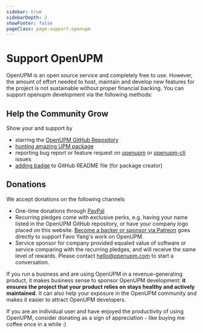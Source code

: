 ```yaml
---
sidebar: true
sidebarDepth: 2
showFooter: false
pageClass: page-support-openupm
---
```

# Support OpenUPM

OpenUPM is an open source service and completely free to use. However, the amount of effort needed to host, maintain and develop new features for the project is not sustainable without proper financial backing. You can support openupm development via the following methods:

## Help the Community Grow

Show your <i class="fa fa-heart text-error"></i> and support by

- <i class="fa fa-star text-warning"></i> starring the [OpenUPM GitHub Repository](https://github.com/openupm/openupm)
- <i class="fas fa-plus-circle text-primary"></i> [hunting amazing UPM package](packages/add/)
- <i class="fas fa-bug text-success"></i> reporting bug report or feature request on [openupm](https://github.com/openupm/openupm/issues) or [openupm-cli](https://github.com/openupm/openupm-cli/issues) issues
- <i class="fas fa-certificate"></i> [adding badge](/docs/adding-badge.md) to GitHub README file (for package creator)

## Donations

We accept donations on the following channels
- One-time donations through [PayPal](https://www.paypal.me/favoyang)
- Recurring pledges come with exclusive perks, e.g. having your name listed in the OpenUPM GitHub repository, or have your company logo placed on this website. [Become a backer or sponsor via Patreon](https://www.patreon.com/openupm) goes directly to support Favo Yang's work on OpenUPM.
- Service sponsor for company provided equaled value of software or service comparing with the recurring pledges, and will receive the same level of rewards. Please contact [hello@openupm.com](mailto:hello@openupm.com) to start a conversation.

If you run a business and are using OpenUPM in a revenue-generating product, it makes business sense to sponsor OpenUPM development: **it ensures the project that your product relies on stays healthy and actively maintained.** It can also help your exposure in the OpenUPM community and makes it easier to attract OpenUPM developers.

If you are an individual user and have enjoyed the productivity of using OpenUPM, consider donating as a sign of appreciation - like buying me coffee once in a while :)

<style lang="stylus">
.page-support-openupm
  .fa-certificate
    color purple
</style>
